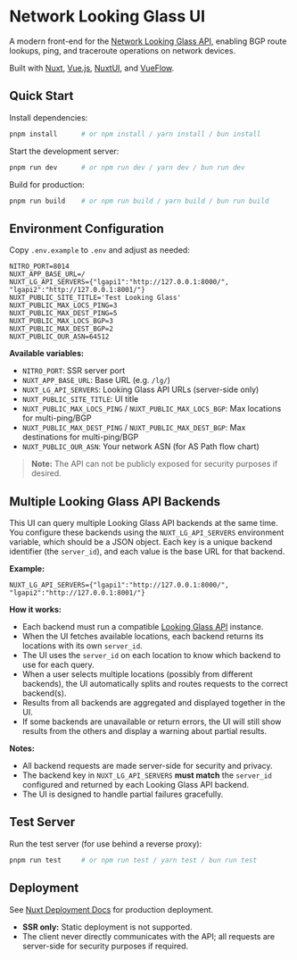 # Network Looking Glass UI

A modern front-end for the [Network Looking Glass API](https://github.com/robwdwd/lg-api), enabling BGP route lookups, ping, and traceroute operations on network devices.

Built with [Nuxt](https://nuxt.com), [Vue.js](https://vuejs.org), [NuxtUI](https://ui.nuxt.com), and [VueFlow](https://vueflow.dev).

## Quick Start

Install dependencies:

```bash
pnpm install      # or npm install / yarn install / bun install
```

Start the development server:

```bash
pnpm run dev      # or npm run dev / yarn dev / bun run dev
```

Build for production:

```bash
pnpm run build    # or npm run build / yarn build / bun run build
```

## Environment Configuration

Copy `.env.example` to `.env` and adjust as needed:

```env
NITRO_PORT=8014
NUXT_APP_BASE_URL=/
NUXT_LG_API_SERVERS={"lgapi1":"http://127.0.0.1:8000/", "lgapi2":"http://127.0.0.1:8001/"}
NUXT_PUBLIC_SITE_TITLE='Test Looking Glass'
NUXT_PUBLIC_MAX_LOCS_PING=3
NUXT_PUBLIC_MAX_DEST_PING=5
NUXT_PUBLIC_MAX_LOCS_BGP=3
NUXT_PUBLIC_MAX_DEST_BGP=2
NUXT_PUBLIC_OUR_ASN=64512
```

**Available variables:**

- `NITRO_PORT`: SSR server port
- `NUXT_APP_BASE_URL`: Base URL (e.g. `/lg/`)
- `NUXT_LG_API_SERVERS`: Looking Glass API URLs (server-side only)
- `NUXT_PUBLIC_SITE_TITLE`: UI title
- `NUXT_PUBLIC_MAX_LOCS_PING` / `NUXT_PUBLIC_MAX_LOCS_BGP`: Max locations for multi-ping/BGP
- `NUXT_PUBLIC_MAX_DEST_PING` / `NUXT_PUBLIC_MAX_DEST_BGP`: Max destinations for multi-ping/BGP
- `NUXT_PUBLIC_OUR_ASN`: Your network ASN (for AS Path flow chart)

> **Note:** The API can not be publicly exposed for security purposes if desired.

## Multiple Looking Glass API Backends

This UI can query multiple Looking Glass API backends at the same time.  
You configure these backends using the `NUXT_LG_API_SERVERS` environment variable, which should be a JSON object. Each key is a unique backend identifier (the `server_id`), and each value is the base URL for that backend.

**Example:**

```env
NUXT_LG_API_SERVERS={"lgapi1":"http://127.0.0.1:8000/", "lgapi2":"http://127.0.0.1:8001/"}
```

**How it works:**

- Each backend must run a compatible [Looking Glass API](https://github.com/robwdwd/lg-api) instance.
- When the UI fetches available locations, each backend returns its locations with its own `server_id`.
- The UI uses the `server_id` on each location to know which backend to use for each query.
- When a user selects multiple locations (possibly from different backends), the UI automatically splits and routes requests to the correct backend(s).
- Results from all backends are aggregated and displayed together in the UI.
- If some backends are unavailable or return errors, the UI will still show results from the others and display a warning about partial results.

**Notes:**

- All backend requests are made server-side for security and privacy.
- The backend key in `NUXT_LG_API_SERVERS` **must match** the `server_id` configured and returned by each Looking Glass API backend.
- The UI is designed to handle partial failures gracefully.

## Test Server

Run the test server (for use behind a reverse proxy):

```bash
pnpm run test     # or npm run test / yarn test / bun run test
```

## Deployment

See [Nuxt Deployment Docs](https://nuxt.com/docs/getting-started/deployment) for production deployment.

- **SSR only:** Static deployment is not supported.
- The client never directly communicates with the API; all requests are server-side for security purposes if required.
